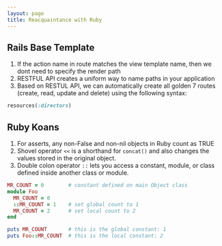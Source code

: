 ```yaml
---
layout: page
title: Reacquaintance with Ruby
---
```


## Rails Base Template
1. If the action name in route matches the view template name, then we dont need to specify the render path
2. RESTFUL API creates a uniform way to name paths in your application
3. Based on RESTUL API, we can automatically create all golden 7 routes (create, read, update and delete) using the following syntax:
```ruby
resources(:directors)
```

## Ruby Koans
1. For asserts, any non-False and non-nil objects in Ruby count as TRUE
2. Shovel operator `<<` is a shorthand for `concat()` and also changes the values stored in the original object.
3. Double colon operator `::` lets you access a constant, module, or class defined inside another class or module.

```ruby
MR_COUNT = 0        # constant defined on main Object class
module Foo
  MR_COUNT = 0
  ::MR_COUNT = 1    # set global count to 1
  MR_COUNT = 2      # set local count to 2
end

puts MR_COUNT       # this is the global constant: 1
puts Foo::MR_COUNT  # this is the local constant: 2
```




